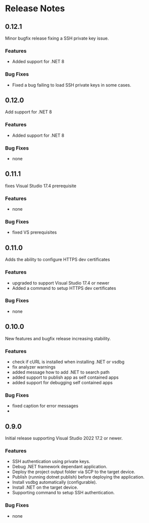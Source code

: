 # Release Notes

## 0.12.1
Minor bugfix release fixing a SSH private key issue.

### Features
- Added support for .NET 8

### Bug Fixes
- Fixed a bug failing to load SSH private keys in some cases.

## 0.12.0
Add support for .NET 8

### Features
- Added support for .NET 8

### Bug Fixes
- none

## 0.11.1
fixes Visual Studio 17.4 prerequisite

### Features
- none

### Bug Fixes
- fixed VS prerequisites

## 0.11.0
Adds the ability to configure HTTPS dev certificates

### Features
- upgraded to support Visual Studio 17.4 or newer
- Added a command to setup HTTPS dev certificates

### Bug Fixes
- none

## 0.10.0
New features and bugfix release increasing stability.

### Features
- check if cURL is installed when installing .NET or vsdbg
- fix analyzer warnings
- added message how to add .NET to search path
- added support to publish app as self contained apps
- added support for debugging self contained apps

### Bug Fixes
- fixed caption for error messages
- 
## 0.9.0
Initial release supporting Visual Studio 2022 17.2 or newer.

### Features
- SSH authentication using private keys.
- Debug .NET framework dependant application.
- Deploy the project output folder via SCP to the target device.
- Publish (running dotnet publish) before deploying the application.
- Install vsdbg automatically (configurable).
- Install .NET on the target device.
- Supporting command to setup SSH authentication.

### Bug Fixes
- none
